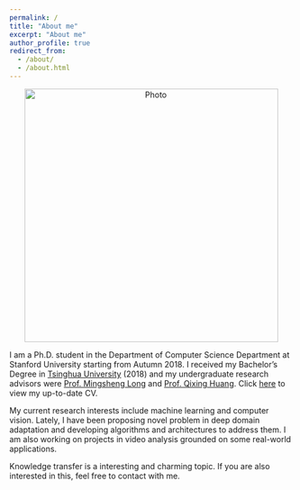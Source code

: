 ```yaml
---
permalink: /
title: "About me"
excerpt: "About me"
author_profile: true
redirect_from: 
  - /about/
  - /about.html
---
```


<p align="center">
  <img src="https://caozhangjie.github.io/files/caozhangjie_img.jpg?raw=true" alt="Photo" style="width: 450px;"/> 
</p>

I am a Ph.D. student in the Department of Computer Science Department at Stanford University starting from Autumn 2018. I received my Bachelor’s Degree in [Tsinghua University](http://www.tsinghua.edu.cn) (2018) and my undergraduate research advisors were [Prof. Mingsheng Long](http://ise.thss.tsinghua.edu.cn/~mlong) and [Prof. Qixing Huang](http://www.cs.utexas.edu/~huangqx). Click [here](http://caozhangjie.github.io/files/caozhangjie_cv.pdf) to view my up-to-date CV.

My current research interests include machine learning and computer vision. Lately, I have been proposing novel problem in deep domain adaptation and developing algorithms and architectures to address them. I am also working on projects in video analysis grounded on some real-world applications.

Knowledge transfer is a interesting and charming topic. If you are also interested in this, feel free to contact with me.
